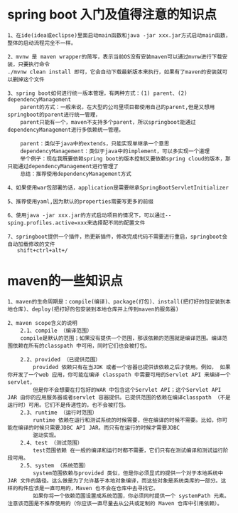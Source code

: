 # spring boot 入门及值得注意的知识点
    1、在ide(idea或eclipse)里面启动main函数和java -jar xxx.jar方式启动main函数，整体的启动流程完全不一样。
    
    2、mvnw 是 maven wrapper的简写，表示当前OS没有安装maven可以通过mvnw进行下载安装，只要执行命令
    ./mvnw clean install 即可，它会自动下载最新版本来执行，如果有了maven的安装就可以删掉这个文件
    
    3、spring boot如何进行统一版本管理，有两种方式：(1) parent、(2) dependencyManagement
        parent的方式：一般来说，在大型的公司里项目都使用自己的parent,但是又想用springboot的parent进行统一管理，
        parent只能有一个，maven不支持多个parent，所以springboot能通过dependencyManagement进行多依赖统一管理。
        
        parent：类似于java中的extends，只能实现单继承一个意思
        dependencyManagement：类似于java中的implement，可以多实现一个道理
        举个例子：现在我既要依赖spring boot的版本控制又要依赖spring cloud的版本，那只能通过dependencyManagement进行管理了
        总结：推荐使用dependencyManagement方式
        
    4、如果使用war包部署的话，application是需要继承SpringBootServletInitializer
    
    5、推荐使用yaml,因为默认的properties需要写更多的前缀  
    
    6、使用java -jar xxx.jar的方式启动项目的情况下，可以通过--sping.profiles.active=xxx来选择配不同的配置文件
    
    7、springboot提供一个插件，热更新插件，修改完成代码不需要进行重启，springboot会自动加载修改的文件
       shift+ctrl+alt+/
# maven的一些知识点
    1、maven的生命周期是：compile(编译)、package(打包)、install(把打好的包安装到本地仓库)、deploy(把打好的包安装到本地仓库并上传到maven的服务器)
    
    2、maven scope含义的说明
        2.1、compile （编译范围）
        compile是默认的范围；如果没有提供一个范围，那该依赖的范围就是编译范围。编译范围依赖在所有的classpath 中可用，同时它们也会被打包。
        
        2.2、provided （已提供范围）
            provided 依赖只有在当JDK 或者一个容器已提供该依赖之后才使用。例如， 如果你开发了一个web 应用，你可能在编译 classpath 中需要可用的Servlet API 来编译一个servlet，
            但是你不会想要在打包好的WAR 中包含这个Servlet API；这个Servlet API JAR 由你的应用服务器或者servlet 容器提供。已提供范围的依赖在编译classpath （不是运行时）可用。它们不是传递性的，也不会被打包。
        2.3、runtime （运行时范围）
            runtime 依赖在运行和测试系统的时候需要，但在编译的时候不需要。比如，你可能在编译的时候只需要JDBC API JAR，而只有在运行的时候才需要JDBC
            驱动实现。
        2.4、test （测试范围）
            test范围依赖 在一般的编译和运行时都不需要，它们只有在测试编译和测试运行阶段可用。
        2.5、system （系统范围）
            system范围依赖与provided 类似，但是你必须显式的提供一个对于本地系统中JAR 文件的路径。这么做是为了允许基于本地对象编译，而这些对象是系统类库的一部分。这样的构件应该是一直可用的，Maven 也不会在仓库中去寻找它。
            如果你将一个依赖范围设置成系统范围，你必须同时提供一个 systemPath 元素。注意该范围是不推荐使用的（你应该一直尽量去从公共或定制的 Maven 仓库中引用依赖）。
            
        
    